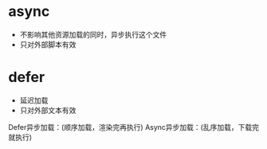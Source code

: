 # async 
 - 不影响其他资源加载的同时，异步执行这个文件
 - 只对外部脚本有效
# defer
 - 延迟加载
 - 只对外部文本有效


Defer异步加载：<script src="" defer></script>(顺序加载，渲染完再执行)
Async异步加载：<script src="" async></script>(乱序加载，下载完就执行)
